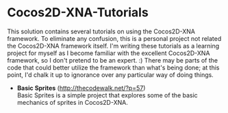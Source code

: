 Cocos2D-XNA-Tutorials
=====================

This solution contains several tutorials on using the Cocos2D-XNA framework.  To eliminate any confusion, this is a personal project not related the Cocos2D-XNA framework itself.  I'm writing these tutorials as a learning project for myself as I become familiar with the excellent Cocos2D-XNA framework, so I don't pretend to be an expert. :)  There may be parts of the code that could better utilize the framework than what's being done; at this point, I'd chalk it up to ignorance over any particular way of doing things.

* <b>Basic Sprites</b> (http://thecodewalk.net/?p=57)<br>
  Basic Sprites is a simple project that explores some of the basic mechanics of sprites in Cocos2D-XNA.  
